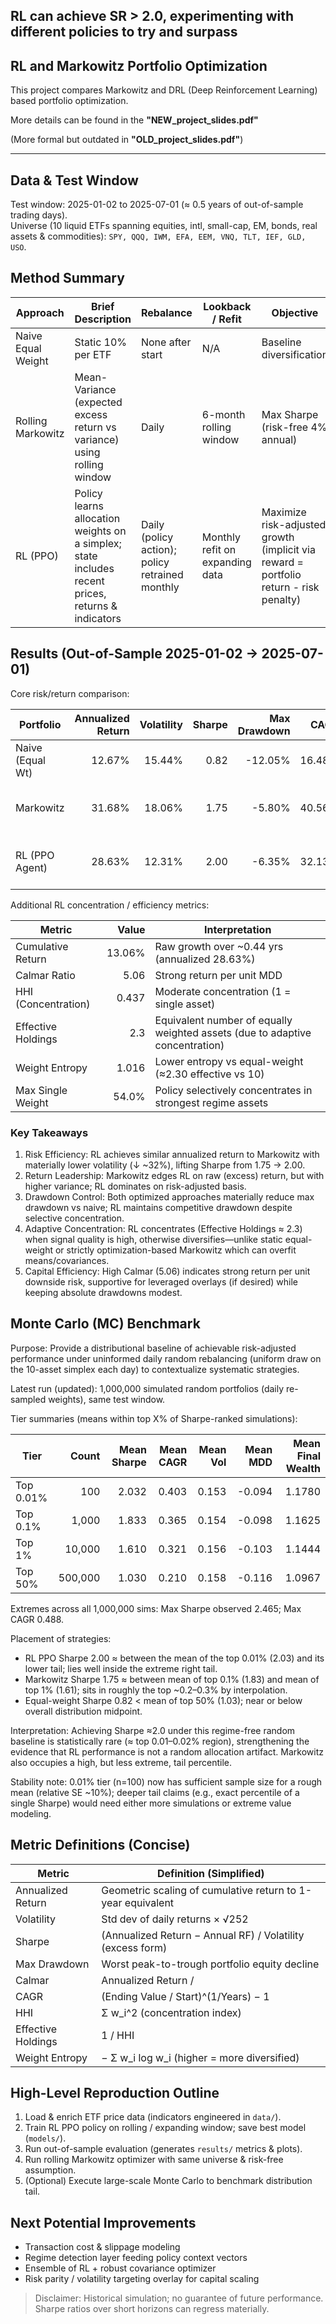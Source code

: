 ## RL can achieve SR > 2.0, experimenting with different policies to try and surpass

## RL and Markowitz Portfolio Optimization
This project compares Markowitz and DRL (Deep Reinforcement Learning) based portfolio optimization.

More details can be found in the **"NEW_project_slides.pdf"**

(More formal but outdated in **"OLD_project_slides.pdf"**)

---

## Data & Test Window
Test window: 2025-01-02 to 2025-07-01 (≈ 0.5 years of out-of-sample trading days).  
Universe (10 liquid ETFs spanning equities, intl, small-cap, EM, bonds, real assets & commodities): `SPY, QQQ, IWM, EFA, EEM, VNQ, TLT, IEF, GLD, USO`.

## Method Summary
| Approach | Brief Description | Rebalance | Lookback / Refit | Objective |
|----------|------------------|-----------|------------------|-----------|
| Naive Equal Weight | Static 10% per ETF | None after start | N/A | Baseline diversification |
| Rolling Markowitz | Mean-Variance (expected excess return vs variance) using rolling window | Daily | 6-month rolling window | Max Sharpe (risk-free 4% annual) |
| RL (PPO) | Policy learns allocation weights on a simplex; state includes recent prices, returns & indicators | Daily (policy action); policy retrained monthly | Monthly refit on expanding data | Maximize risk-adjusted growth (implicit via reward = portfolio return - risk penalty) |

## Results (Out-of-Sample 2025-01-02 → 2025-07-01)

Core risk/return comparison:

| Portfolio | Annualized Return | Volatility | Sharpe | Max Drawdown | CAGR | Notes |
|-----------|------------------:|-----------:|-------:|-------------:|-----:|-------|
| Naive (Equal Wt) | 12.67% | 15.44% | 0.82 | -12.05% | 16.48% | Broad diversified baseline |
| Markowitz | 31.68% | 18.06% | 1.75 | -5.80% | 40.56% | Highest raw & excess return |
| RL (PPO Agent) | 28.63% | 12.31% | 2.00 | -6.35% | 32.13% | Best risk-adjusted (Sharpe 2.0) |

Additional RL concentration / efficiency metrics:

| Metric | Value | Interpretation |
|--------|------:|----------------|
| Cumulative Return | 13.06% | Raw growth over ~0.44 yrs (annualized 28.63%) |
| Calmar Ratio | 5.06 | Strong return per unit MDD |
| HHI (Concentration) | 0.437 | Moderate concentration (1 = single asset) |
| Effective Holdings | 2.3 | Equivalent number of equally weighted assets (due to adaptive concentration) |
| Weight Entropy | 1.016 | Lower entropy vs equal-weight (≈2.30 effective vs 10) |
| Max Single Weight | 54.0% | Policy selectively concentrates in strongest regime assets |

### Key Takeaways
1. Risk Efficiency: RL achieves similar annualized return to Markowitz with materially lower volatility (↓ ~32%), lifting Sharpe from 1.75 → 2.00.
2. Return Leadership: Markowitz edges RL on raw (excess) return, but with higher variance; RL dominates on risk-adjusted basis.
3. Drawdown Control: Both optimized approaches materially reduce max drawdown vs naive; RL maintains competitive drawdown despite selective concentration.
4. Adaptive Concentration: RL concentrates (Effective Holdings ≈ 2.3) when signal quality is high, otherwise diversifies—unlike static equal-weight or strictly optimization-based Markowitz which can overfit means/covariances.
5. Capital Efficiency: High Calmar (5.06) indicates strong return per unit downside risk, supportive for leveraged overlays (if desired) while keeping absolute drawdowns modest.

## Monte Carlo (MC) Benchmark
Purpose: Provide a distributional baseline of achievable risk-adjusted performance under uninformed daily random rebalancing (uniform draw on the 10-asset simplex each day) to contextualize systematic strategies.

Latest run (updated): 1,000,000 simulated random portfolios (daily re-sampled weights), same test window.

Tier summaries (means within top X% of Sharpe-ranked simulations):

| Tier | Count | Mean Sharpe | Mean CAGR | Mean Vol | Mean MDD | Mean Final Wealth |
|------|------:|------------:|----------:|---------:|---------:|------------------:|
| Top 0.01% | 100 | 2.032 | 0.403 | 0.153 | -0.094 | 1.1780 |
| Top 0.1%  | 1,000 | 1.833 | 0.365 | 0.154 | -0.098 | 1.1625 |
| Top 1%    | 10,000 | 1.610 | 0.321 | 0.156 | -0.103 | 1.1444 |
| Top 50%   | 500,000 | 1.030 | 0.210 | 0.158 | -0.116 | 1.0967 |

Extremes across all 1,000,000 sims: Max Sharpe observed 2.465; Max CAGR 0.488.

Placement of strategies:
- RL PPO Sharpe 2.00 ≈ between the mean of the top 0.01% (2.03) and its lower tail; lies well inside the extreme right tail.
- Markowitz Sharpe 1.75 ≈ between mean of top 0.1% (1.83) and mean of top 1% (1.61); sits in roughly the top ~0.2–0.3% by interpolation.
- Equal-weight Sharpe 0.82 < mean of top 50% (1.03); near or below overall distribution midpoint.

Interpretation: Achieving Sharpe ≈2.0 under this regime-free random baseline is statistically rare (≈ top 0.01–0.02% region), strengthening the evidence that RL performance is not a random allocation artifact. Markowitz also occupies a high, but less extreme, tail percentile.

Stability note: 0.01% tier (n=100) now has sufficient sample size for a rough mean (relative SE ~10%); deeper tail claims (e.g., exact percentile of a single Sharpe) would need either more simulations or extreme value modeling.

## Metric Definitions (Concise)
| Metric | Definition (Simplified) |
|--------|-------------------------|
| Annualized Return | Geometric scaling of cumulative return to 1-year equivalent |
| Volatility | Std dev of daily returns × √252 |
| Sharpe | (Annualized Return − Annual RF) / Volatility (excess form) |
| Max Drawdown | Worst peak-to-trough portfolio equity decline |
| Calmar | Annualized Return / |Max Drawdown| |
| CAGR | (Ending Value / Start)^(1/Years) − 1 |
| HHI | Σ w_i^2 (concentration index) |
| Effective Holdings | 1 / HHI |
| Weight Entropy | − Σ w_i log w_i (higher = more diversified) |

## High-Level Reproduction Outline
1. Load & enrich ETF price data (indicators engineered in `data/`).
2. Train RL PPO policy on rolling / expanding window; save best model (`models/`).
3. Run out-of-sample evaluation (generates `results/` metrics & plots).
4. Run rolling Markowitz optimizer with same universe & risk-free assumption.
5. (Optional) Execute large-scale Monte Carlo to benchmark distribution tail.

## Next Potential Improvements
- Transaction cost & slippage modeling
- Regime detection layer feeding policy context vectors
- Ensemble of RL + robust covariance optimizer
- Risk parity / volatility targeting overlay for capital scaling

> Disclaimer: Historical simulation; no guarantee of future performance. Sharpe ratios over short horizons can regress materially.